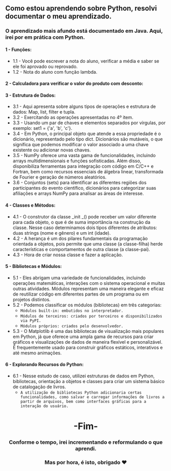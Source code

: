 ## Como estou aprendendo sobre Python, resolvi documentar o meu aprendizado.
### O aprendizado mais afundo está documentado em Java. Aqui, irei por em prática com Python.

#### 1 - Funções:
* 1.1 - Você pode escrever a nota do aluno, verificar a média e saber se ele foi aprovado ou reprovado.
* 1.2 - Nota do aluno com função lambda.

#### 2 - Calculadora para verificar o valor do produto com desconto:

#### 3 - Estrutura de Dados:
* 3.1 - Aqui apresenta sobre alguns tipos de operações e estrutura de dados: Map, list, filter e tupla.
* 3.2 - Exercitando as operações apresentadas no 4º item.
* 3.3 - Usando um par de chaves e elementos separados por vírgulas, por exemplo: set1 = {'a', 'b', 'c'}.
* 3.4 - Em Python, o principal objeto que atende a essa propriedade é o dicionário, representado pelo tipo dict. Dicionários são mutáveis, o que significa que podemos modificar o valor associado a uma chave existente ou adicionar novas chaves.
* 3.5 - NumPy oferece uma vasta gama de funcionalidades, incluindo arrays multidimensionais e funções sofisticadas. Além disso, disponibiliza ferramentas para integração com código em C/C++ e Fortran, bem como recursos essenciais de álgebra linear, transformada de Fourier e geração de números aleatórios.
* 3.6 - Conjuntos (sets) para identificar as diferentes regiões dos participantes do evento científico, dicionários para categorizar suas afiliações e arrays NumPy para analisar as áreas de interesse.

#### 4 - Classes e Métodos:
* 4.1 - O construtor da classe _init _() pode receber um valor diferente para cada objeto, o que é de suma importância na construção da classe. Nesse caso determinamos dois tipos diferentes de atributos: duas strings (nome e gênero) e um int (idade).
* 4.2 - A herança é um dos pilares fundamentais da programação orientada a objetos, pois permite que uma classe (a classe-filha) herde características e comportamentos de outra classe (a classe-pai).
* 4.3 - Hora de criar nossa classe e fazer a aplicação.

#### 5 - Bibliotecas e Módulos:
* 5.1 - Eles abrigam uma variedade de funcionalidades, incluindo operações matemáticas, interações com o sistema operacional e muitas outras atividades. Módulos representam uma maneira elegante e eficaz de reutilizar código em diferentes partes de um programa ou em projetos distintos.
* 5.2 - Podemos classificar os módulos (bibliotecas) em três categorias:
  * `Módulos built-in: embutidos no interpretador.`
  * `Módulos de terceiros: criados por terceiros e disponibilizados via PyPI.`
  * `Módulos próprios: criados pelo desenvolvedor.`
* 5.3 - O Matplotlib é uma das bibliotecas de visualização mais populares em Python, já que oferece uma ampla gama de recursos para criar gráficos e visualizações de dados de maneira flexível e personalizável. É frequentemente usado para construir gráficos estáticos, interativos e até mesmo animações.

#### 6 - Explorando Recursos do Python:
* 6.1 - Nesse estudo de caso, utilizei estruturas de dados em Python, bibliotecas, orientação a objetos e classes para criar um sistema básico de catalogação de livros.
  * `A utilização de bibliotecas Python adicionaria certas funcionalidades, como salvar e carregar informações de livros a partir de arquivos, bem como interfaces gráficas para a interação do usuário.`
  
# <center> -Fim-

### <center> Conforme o tempo, irei incrementando e reformulando o que aprendi.
### <center> Mas por hora, é isto, obrigado ❤